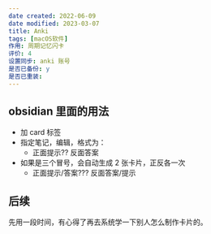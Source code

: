 ```yaml
---
date created: 2022-06-09
date modified: 2023-03-07
title: Anki
tags: [macOS软件]
作用: 周期记忆闪卡
评价: 4
设置同步: anki 账号
是否已备份: y
是否已重装:
---
```


## obsidian 里面的用法

- 加 card 标签
- 指定笔记，编辑，格式为：
	- 正面提示?? 反面答案
- 如果是三个冒号，会自动生成 2 张卡片，正反各一次
	- 正面提示/答案??? 反面答案/提示

## 后续

先用一段时间，有心得了再去系统学一下别人怎么制作卡片的。
